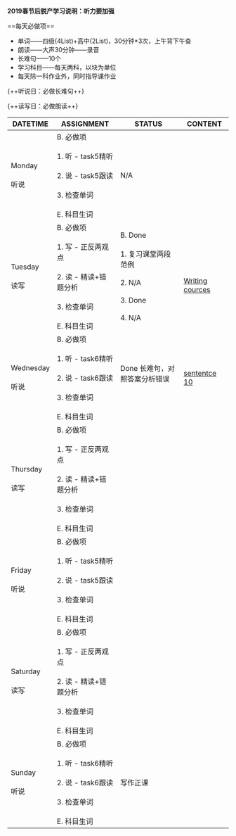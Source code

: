 **2019春节后脱产学习说明：听力要加强**

==每天必做项==

* 单词——四级(4List)+高中(2List)，30分钟*3次，上午背下午查
* 朗读——大声30分钟——录音
* 长难句——10个
* 学习科目——每天两科，以块为单位
* 每天除一科作业外，同时指导课作业

{++听说日：必做长难句++}

{++读写日：必做朗读++}

DATETIME |  ASSIGNMENT | STATUS | CONTENT
------------ | ------------- | ------------- | -------------
Monday    <br><br>听说 | B. 必做项<br><br> 1. 听 - task5精听<br><br> 2. 说 - task5跟读    <br><br> 3. 检查单词<br><br> E. 科目生词 | N/A
Tuesday   <br><br>读写 | B. 必做项<br><br> 1. 写 - 正反两观点<br><br> 2. 读 - 精读+错题分析 <br><br> 3. 检查单词<br><br> E. 科目生词 | B. Done<br><br>1. 复习课堂两段范例<br><br>2. N/A<br><br>3. Done<br><br>4. N/A| <br><br>[Writing cources](../courses/writing.md#2019-02-10)
Wednesday <br><br>听说 | B. 必做项<br><br> 1. 听 - task6精听<br><br> 2. 说 - task6跟读    <br><br> 3. 检查单词<br><br> E. 科目生词 | Done 长难句，对照答案分析错误<br><br> | [sententce 10](../read/sentence.md#2019-02-03)
Thursday  <br><br>读写 | B. 必做项<br><br> 1. 写 - 正反两观点<br><br> 2. 读 - 精读+错题分析 <br><br> 3. 检查单词<br><br> E. 科目生词 | 
Friday    <br><br>听说 | B. 必做项<br><br> 1. 听 - task5精听<br><br> 2. 说 - task5跟读    <br><br> 3. 检查单词<br><br> E. 科目生词 | 
Saturday  <br><br>读写 | B. 必做项<br><br> 1. 写 - 正反两观点<br><br> 2. 读 - 精读+错题分析 <br><br> 3. 检查单词<br><br> E. 科目生词 | 
Sunday    <br><br>听说 | B. 必做项<br><br> 1. 听 - task6精听<br><br> 2. 说 - task6跟读    <br><br> 3. 检查单词<br><br> E. 科目生词 | 写作正课 | 
